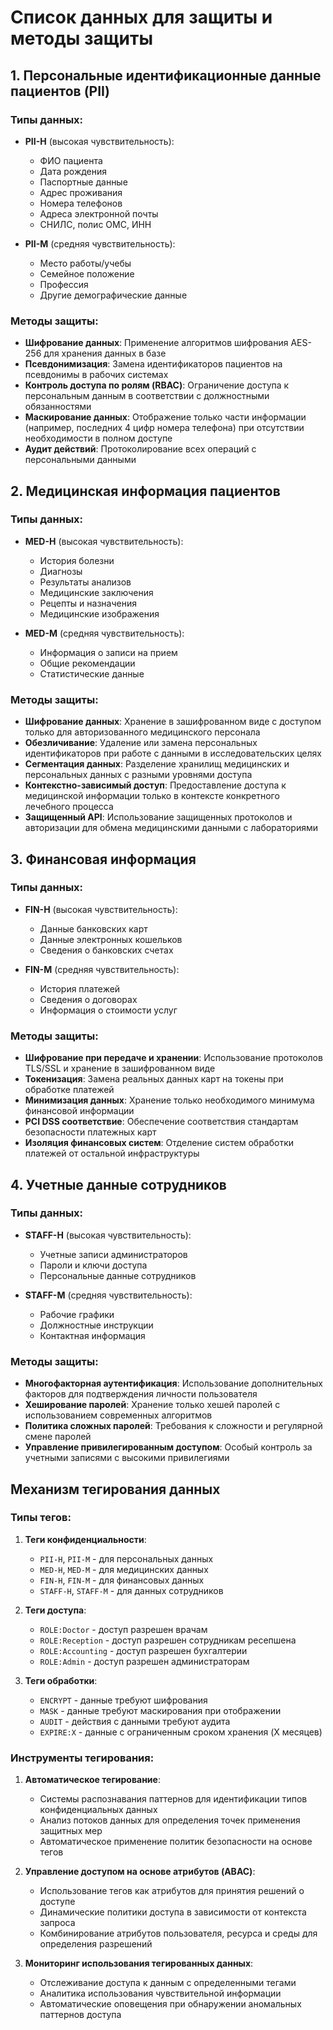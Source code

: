 # Список данных для защиты и методы защиты

## 1. Персональные идентификационные данные пациентов (PII)

### Типы данных:
- **PII-H** (высокая чувствительность):
  - ФИО пациента
  - Дата рождения
  - Паспортные данные
  - Адрес проживания
  - Номера телефонов
  - Адреса электронной почты
  - СНИЛС, полис ОМС, ИНН
  
- **PII-M** (средняя чувствительность):
  - Место работы/учебы
  - Семейное положение
  - Профессия
  - Другие демографические данные

### Методы защиты:
- **Шифрование данных**: Применение алгоритмов шифрования AES-256 для хранения данных в базе
- **Псевдонимизация**: Замена идентификаторов пациентов на псевдонимы в рабочих системах
- **Контроль доступа по ролям (RBAC)**: Ограничение доступа к персональным данным в соответствии с должностными обязанностями
- **Маскирование данных**: Отображение только части информации (например, последних 4 цифр номера телефона) при отсутствии необходимости в полном доступе
- **Аудит действий**: Протоколирование всех операций с персональными данными

## 2. Медицинская информация пациентов

### Типы данных:
- **MED-H** (высокая чувствительность):
  - История болезни
  - Диагнозы
  - Результаты анализов
  - Медицинские заключения
  - Рецепты и назначения
  - Медицинские изображения
  
- **MED-M** (средняя чувствительность):
  - Информация о записи на прием
  - Общие рекомендации
  - Статистические данные

### Методы защиты:
- **Шифрование данных**: Хранение в зашифрованном виде с доступом только для авторизованного медицинского персонала
- **Обезличивание**: Удаление или замена персональных идентификаторов при работе с данными в исследовательских целях
- **Сегментация данных**: Разделение хранилищ медицинских и персональных данных с разными уровнями доступа
- **Контекстно-зависимый доступ**: Предоставление доступа к медицинской информации только в контексте конкретного лечебного процесса
- **Защищенный API**: Использование защищенных протоколов и авторизации для обмена медицинскими данными с лабораториями

## 3. Финансовая информация

### Типы данных:
- **FIN-H** (высокая чувствительность):
  - Данные банковских карт
  - Данные электронных кошельков
  - Сведения о банковских счетах
  
- **FIN-M** (средняя чувствительность):
  - История платежей
  - Сведения о договорах
  - Информация о стоимости услуг

### Методы защиты:
- **Шифрование при передаче и хранении**: Использование протоколов TLS/SSL и хранение в зашифрованном виде
- **Токенизация**: Замена реальных данных карт на токены при обработке платежей
- **Минимизация данных**: Хранение только необходимого минимума финансовой информации
- **PCI DSS соответствие**: Обеспечение соответствия стандартам безопасности платежных карт
- **Изоляция финансовых систем**: Отделение систем обработки платежей от остальной инфраструктуры

## 4. Учетные данные сотрудников

### Типы данных:
- **STAFF-H** (высокая чувствительность):
  - Учетные записи администраторов
  - Пароли и ключи доступа
  - Персональные данные сотрудников
  
- **STAFF-M** (средняя чувствительность):
  - Рабочие графики
  - Должностные инструкции
  - Контактная информация

### Методы защиты:
- **Многофакторная аутентификация**: Использование дополнительных факторов для подтверждения личности пользователя
- **Хеширование паролей**: Хранение только хешей паролей с использованием современных алгоритмов
- **Политика сложных паролей**: Требования к сложности и регулярной смене паролей
- **Управление привилегированным доступом**: Особый контроль за учетными записями с высокими привилегиями

## Механизм тегирования данных

### Типы тегов:
1. **Теги конфиденциальности**:
   - `PII-H`, `PII-M` - для персональных данных
   - `MED-H`, `MED-M` - для медицинских данных
   - `FIN-H`, `FIN-M` - для финансовых данных
   - `STAFF-H`, `STAFF-M` - для данных сотрудников

2. **Теги доступа**:
   - `ROLE:Doctor` - доступ разрешен врачам
   - `ROLE:Reception` - доступ разрешен сотрудникам ресепшена
   - `ROLE:Accounting` - доступ разрешен бухгалтерии
   - `ROLE:Admin` - доступ разрешен администраторам

3. **Теги обработки**:
   - `ENCRYPT` - данные требуют шифрования
   - `MASK` - данные требуют маскирования при отображении
   - `AUDIT` - действия с данными требуют аудита
   - `EXPIRE:X` - данные с ограниченным сроком хранения (X месяцев)

### Инструменты тегирования:

1. **Автоматическое тегирование**:
   - Системы распознавания паттернов для идентификации типов конфиденциальных данных
   - Анализ потоков данных для определения точек применения защитных мер
   - Автоматическое применение политик безопасности на основе тегов

2. **Управление доступом на основе атрибутов (ABAC)**:
   - Использование тегов как атрибутов для принятия решений о доступе
   - Динамические политики доступа в зависимости от контекста запроса
   - Комбинирование атрибутов пользователя, ресурса и среды для определения разрешений

3. **Мониторинг использования тегированных данных**:
   - Отслеживание доступа к данным с определенными тегами
   - Аналитика использования чувствительной информации
   - Автоматические оповещения при обнаружении аномальных паттернов доступа